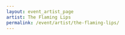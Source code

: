 ```yaml
---
layout: event_artist_page
artist: The Flaming Lips
permalink: /event/artist/the-flaming-lips/
---
```



